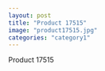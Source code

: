 ```yaml
---
layout: post
title: "Product 17515"
image: "product17515.jpg"
categories: "category1"
---
```

Product 17515
